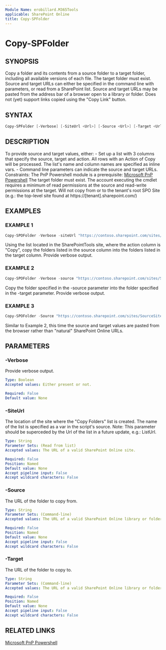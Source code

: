 ```yaml
---
Module Name: erobillard.M365Tools
applicable: SharePoint Online
title: Copy-SPFolder
---
```

  
# Copy-SPFolder

## SYNOPSIS
Copy a folder and its contents from a source folder to a target folder, including all available versions of each file. The target folder must exist. 
Source and target URLs can either be specified in the command line with parameters, or read from a SharePoint list.
Source and target URLs may be pasted from the address bar of a browser open to a library or folder. Does not (yet) support links copied using the "Copy Link" button.


## SYNTAX

```powershell
Copy-SPFolder [-Verbose] [-SiteUrl <Url>] [-Source <Url>] [-Target <Url>]
```

## DESCRIPTION
To provide source and target values, either:
    - Set up a list with 3 columns that specify the source, target and action. All rows with an Action of Copy will be processed. The list's name and column names are specified as inline vars.
    - Command line parameters can indicate the source and target URLs.
Constraints: 
    The PnP Powershell module is a prerequisite: [Microsoft PnP Powershell](https://aka.ms/m365pnp) 
    The target folder must exist.
    The account executing the cmdlet requires a minimum of read permissions at the source and read-write permissions at the target. 
    Will not copy from or to the tenant's root SPO Site (e.g.: the top-level site found at https://[tenant].sharepoint.com/)

## EXAMPLES

### EXAMPLE 1
```powershell
Copy-SPOFolder -Verbose -siteUrl "https://contoso.sharepoint.com/sites/SharePointTools" 
```

Using the list located in the SharePointTools site, where the action column is "Copy", copy the folders listed in the source column into the folders listed in the target column. Provide verbose output. 

### EXAMPLE 2
```powershell
Copy-SPOFolder -Verbose -source "https://contoso.sharepoint.com/sites/SourceSite/Shared Documents" -Target "https://contoso.sharepoint.com/sites/TargetSite/Shared Documents" 
```

Copy the folder specified in the -source parameter into the folder specified in the -target parameter. Provide verbose output. 

### EXAMPLE 3
```powershell
Copy-SPOFolder -Source "https://contoso.sharepoint.com/sites/SourceSite/Shared%20Documents/Forms/AllItems.aspx?id=%2Fsites%2FSourceSite%2FShared%20Documents%2FGeneral" -Target "[https://contoso.sharepoint.com/sites/TargetSite/Shared Documents/General/Test Data](https://contoso.sharepoint.com/sites/TargetSite/Shared%20Documents/Forms/AllItems.aspx?id=%2Fsites%2FSiteB%2FShared%20Documents%2FGeneral&viewid=9427acf1%2De1ae%2D4ecc%2Db456%2D4a1bead7726b)" 
```

Similar to Example 2, this time the source and target values are pasted from the browser rather than "natural" SharePoint Online URLs.

## PARAMETERS

### -Verbose
Provide verbose output.

```yaml
Type: Boolean
Accepted values: Either present or not.

Required: False
Default value: None
```

### -SiteUrl
The location of the site where the "Copy Folders" list is created. The name of the list is specified as a var in the script's source. 
Note: This parameter should be superceded by the Url of the list in a future update, e.g.: ListUrl.

```yaml
Type: String
Parameter Sets: (Read from list)
Accepted values: The URL of a valid SharePoint Online site. 

Required: False
Position: Named
Default value: None
Accept pipeline input: False
Accept wildcard characters: False
```

### -Source
The URL of the folder to copy from. 

```yaml
Type: String
Parameter Sets: (Command-line)
Accepted values: The URL of a valid SharePoint Online library or folder. 

Required: False
Position: Named
Default value: None
Accept pipeline input: False
Accept wildcard characters: False
```

### -Target
The URL of the folder to copy to. 

```yaml
Type: String
Parameter Sets: (Command-line)
Accepted values: The URL of a valid SharePoint Online library or folder. 

Required: False
Position: Named
Default value: None
Accept pipeline input: False
Accept wildcard characters: False
```

## RELATED LINKS

[Microsoft PnP Powershell](https://aka.ms/m365pnp)
